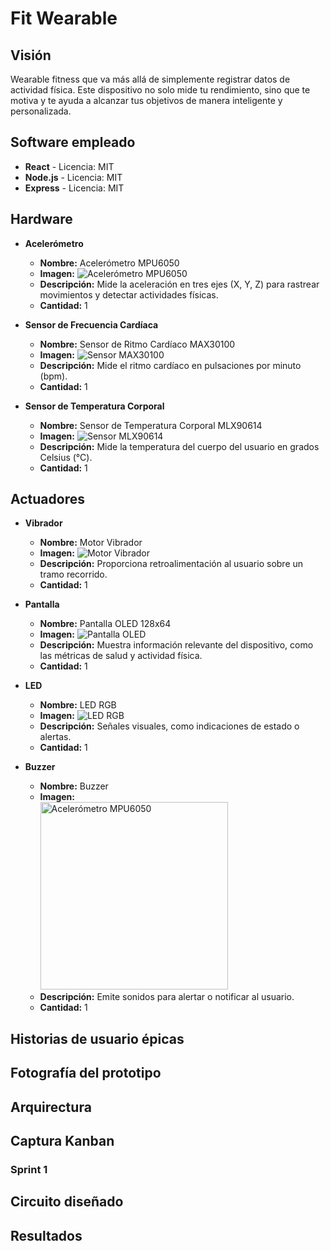 # Fit Wearable

## Visión
Wearable fitness que va más allá de simplemente registrar datos de actividad física. Este dispositivo no solo mide tu rendimiento, sino que te motiva y te ayuda a alcanzar tus objetivos de manera inteligente y personalizada.

## Software empleado
- **React** - Licencia: MIT
- **Node.js** - Licencia: MIT
- **Express** - Licencia: MIT

## Hardware
- **Acelerómetro**
  - **Nombre:** Acelerómetro MPU6050
  - **Imagen:** ![Acelerómetro MPU6050](https://www.mactronica.com.co/giroscopio-acelerometro-mpu6050-gy-521)
  - **Descripción:** Mide la aceleración en tres ejes (X, Y, Z) para rastrear movimientos y detectar actividades físicas.
  - **Cantidad:** 1

- **Sensor de Frecuencia Cardíaca**
  - **Nombre:** Sensor de Ritmo Cardíaco MAX30100
  - **Imagen:** ![Sensor MAX30100](ruta/a/imagen.png)
  - **Descripción:** Mide el ritmo cardíaco en pulsaciones por minuto (bpm).
  - **Cantidad:** 1

- **Sensor de Temperatura Corporal**
  - **Nombre:** Sensor de Temperatura Corporal MLX90614
  - **Imagen:** ![Sensor MLX90614](ruta/a/imagen.png)
  - **Descripción:** Mide la temperatura del cuerpo del usuario en grados Celsius (°C).
  - **Cantidad:** 1

## Actuadores
- **Vibrador**
  - **Nombre:** Motor Vibrador
  - **Imagen:** ![Motor Vibrador](ruta/a/imagen.png)
  - **Descripción:** Proporciona retroalimentación al usuario sobre un tramo recorrido.
  - **Cantidad:** 1

- **Pantalla**
  - **Nombre:** Pantalla OLED 128x64
  - **Imagen:** ![Pantalla OLED](ruta/a/imagen.png)
  - **Descripción:** Muestra información relevante del dispositivo, como las métricas de salud y actividad física.
  - **Cantidad:** 1

- **LED**
  - **Nombre:** LED RGB
  - **Imagen:** ![LED RGB](ruta/a/imagen.png)
  - **Descripción:** Señales visuales, como indicaciones de estado o alertas.
  - **Cantidad:** 1

- **Buzzer**
  - **Nombre:** Buzzer
  - **Imagen:**<br><img src="https://www.electronicaembajadores.com/Datos/fotos/articulos/grandes/zb/zbpz/zbpzs02.jpg" alt="Acelerómetro MPU6050" width="300"/>
  - **Descripción:** Emite sonidos para alertar o notificar al usuario.
  - **Cantidad:** 1

## Historias de usuario épicas

## Fotografía del prototipo

## Arquirectura 

## Captura Kanban

### Sprint 1

## Circuito diseñado

## Resultados
